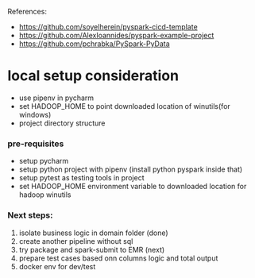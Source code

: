 References:
- https://github.com/soyelherein/pyspark-cicd-template
- https://github.com/AlexIoannides/pyspark-example-project
- https://github.com/pchrabka/PySpark-PyData

# local setup consideration
- use pipenv in pycharm
- set HADOOP_HOME to point downloaded location of winutils(for windows)
- project directory structure

### pre-requisites
- setup pycharm
- setup python project with pipenv (install python pyspark inside that)
- setup pytest as testing tools in project
- set HADOOP_HOME environment variable to downloaded location for hadoop winutils 

### Next steps: 
1. isolate business logic in domain folder (done)
2. create another pipeline without sql   
3. try package and spark-submit to EMR (next)
4. prepare test cases based onn columns logic and total output
5. docker env for dev/test
